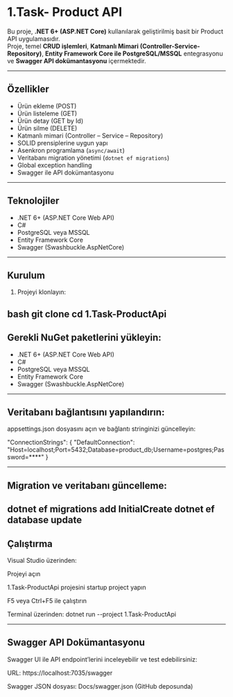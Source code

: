 # 1.Task- Product API

Bu proje, **.NET 6+ (ASP.NET Core)** kullanılarak geliştirilmiş basit bir Product API uygulamasıdır.  
Proje, temel **CRUD işlemleri**, **Katmanlı Mimari (Controller-Service-Repository)**, **Entity Framework Core ile PostgreSQL/MSSQL** entegrasyonu ve **Swagger API dokümantasyonu** içermektedir.

---

## Özellikler

- Ürün ekleme (POST)
- Ürün listeleme (GET)
- Ürün detay (GET by Id)
- Ürün silme (DELETE)
- Katmanlı mimari (Controller – Service – Repository)
- SOLID prensiplerine uygun yapı
- Asenkron programlama (`async/await`)
- Veritabanı migration yönetimi (`dotnet ef migrations`)
- Global exception handling
- Swagger ile API dokümantasyonu

---

## Teknolojiler

- .NET 6+ (ASP.NET Core Web API)
- C#
- PostgreSQL veya MSSQL
- Entity Framework Core
- Swagger (Swashbuckle.AspNetCore)

---

## Kurulum

1. Projeyi klonlayın:

bash
git clone <repository-url>
cd 1.Task-ProductApi
---

## Gerekli NuGet paketlerini yükleyin:

- .NET 6+ (ASP.NET Core Web API)
- C#
- PostgreSQL veya MSSQL
- Entity Framework Core
- Swagger (Swashbuckle.AspNetCore)

---

## Veritabanı bağlantısını yapılandırın:

appsettings.json dosyasını açın ve bağlantı stringinizi güncelleyin:

"ConnectionStrings": {
  "DefaultConnection": "Host=localhost;Port=5432;Database=product_db;Username=postgres;Password=****"
}

---

## Migration ve veritabanı güncelleme:

dotnet ef migrations add InitialCreate
dotnet ef database update
---

## Çalıştırma

Visual Studio üzerinden:

Projeyi açın

1.Task-ProductApi projesini startup project yapın

F5 veya Ctrl+F5 ile çalıştırın

Terminal üzerinden:
dotnet run --project 1.Task-ProductApi

---

## Swagger API Dokümantasyonu

Swagger UI ile API endpoint’lerini inceleyebilir ve test edebilirsiniz:

URL: https://localhost:7035/swagger

Swagger JSON dosyası: Docs/swagger.json (GitHub deposunda)







